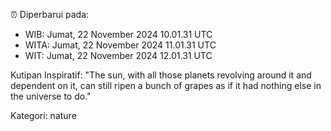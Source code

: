 ⏰ Diperbarui pada:
- WIB: Jumat, 22 November 2024 10.01.31 UTC
- WITA: Jumat, 22 November 2024 11.01.31 UTC
- WIT: Jumat, 22 November 2024 12.01.31 UTC

Kutipan Inspiratif:
"The sun, with all those planets revolving around it and dependent on it, can still ripen a bunch of grapes as if it had nothing else in the universe to do."


Kategori: nature

